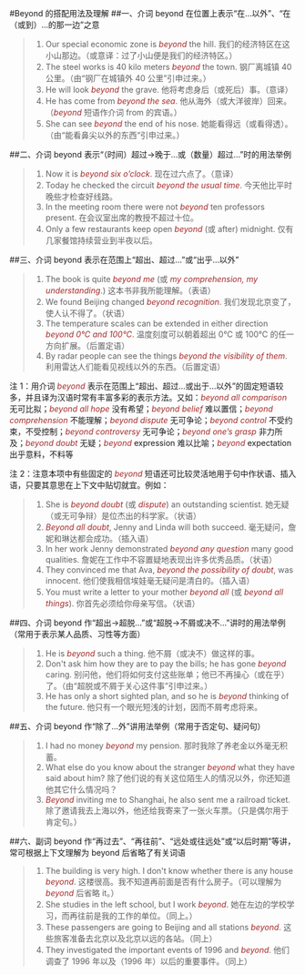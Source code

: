 #Beyond 的搭配用法及理解
##一、介词 beyond 在位置上表示“在…以外”、“在（或到）…的那一边”之意
>1. Our special economic zone is *beyond* the hill. 我们的经济特区在这小山那边。（或意译：过了小山便是我们的经济特区。）
>2. The steel works is 40 kilo meters *beyond* the town. 钢厂离城镇 40 公里。（由“钢厂在城镇外 40 公里”引申过来。）
>3. He will look *beyond* the grave. 他将考虑身后（或死后）事。（意译）
>4. He has come from *beyond the sea*. 他从海外（或大洋彼岸）回来。（*beyond* 短语作介词 from 的宾语。）
>5. She can see *beyond* the end of his nose. 她能看得远（或看得透）。（由“能看鼻尖以外的东西“引申过来。）

##二、介词 beyond 表示“（时间）超过→晚于…或（数量）超过…”时的用法举例
>1. Now it is *beyond six o’clock*. 现在过六点了。（意译）
>2. Today he checked the circuit *beyond the usual time*. 今天他比平时晚些才检查好线路。
>3. In the meeting room there were not *beyond* ten professors present. 在会议室出席的教授不超过十位。
>4. Only a few restaurants keep open *beyond* (或 after) midnight. 仅有几家餐馆持续营业到半夜以后。

##三、介词 beyond 表示在范围上“超出、超过…”或“出乎…以外”
>1. The book is quite *beyond me* (或 *my comprehension, my understanding*.) 这本书非我所能理解。（表语）
>2. We found Beijing changed *beyond recognition*. 我们发现北京变了，使人认不得了。（状语）
>3. The temperature scales can be extended in either direction *beyond 0℃ and 100℃*. 温度刻度可以朝着超出 0℃ 或 100℃ 的任一方向扩展。（后置定语）
>4. By radar people can see the things *beyond the visibility of them*. 利用雷达人们能看见视线以外的东西。（后置定语）

注 1：用介词 *beyond* 表示在范围上“超出、超过…或出于…以外”的固定短语较多，并且译为汉语时常有丰富多彩的表示方法。又如：*beyond all comparison* 无可比拟；*beyond all hope* 没有希望；*beyond belief* 难以置信；*beyond comprehension* 不能理解；*beyond dispute* 无可争论；*beyond control* 不受约束，不受控制；*beyond controversy* 无可争论；*beyond one’s grasp* 非力所及；*beyond doubt* 无疑；*beyond* expression 难以比喻；*beyond* expectation 出乎意料，不料等  

注 2：注意本项中有些固定的 *beyond* 短语还可比较灵活地用于句中作状语、插入语，只要其意思在上下文中贴切就宜。例如：

>1. She is *beyond doubt* (或 *dispute*) an outstanding scientist. 她无疑（或无可争辩）是位杰出的科学家。（状语）
>2. *Beyond all doubt*, Jenny and Linda will both succeed. 毫无疑问，詹妮和琳达都会成功。（插入语）
>3. In her work Jenny demonstrated *beyond any question* many good qualities. 詹妮在工作中不容置疑地表现出许多优秀品质。（状语）
>4. They convinced me that Ava, *beyond the possibility of doubt*, was innocent. 他们使我相信埃娃毫无疑问是清白的。（插入语）
>5. You must write a letter to your mother *beyond all* (或 *beyond all things*). 你首先必须给你母亲写信。（状语）

##四、介词 beyond 作“超出→超脱…”或“超脱→不屑或决不…”讲时的用法举例（常用于表示某人品质、习性等方面）
>1. He is *beyond* such a thing. 他不屑（或决不）做这样的事。
>2. Don't ask him how they are to pay the bills; he has gone *beyond* caring. 别问他，他们将如何支付这些账单；他已不再操心（或在乎）了。（由“超脱或不屑于关心这件事”引申过来。）
>3. He has only a short sighted plan, and so he is *beyond* thinking of the future. 他只有一个眼光短浅的计划，因而不屑考虑将来。

##五、介词 beyond 作“除了…外”讲用法举例（常用于否定句、疑问句）
>1. I had no money *beyond* my pension. 那时我除了养老金以外毫无积蓄。
>2. What else do you know about the stranger *beyond* what they have said about him? 除了他们说的有关这位陌生人的情况以外，你还知道他其它什么情况吗？
>3. *Beyond* inviting me to Shanghai, he also sent me a railroad ticket. 除了邀请我去上海以外，他还给我寄来了一张火车票。（只是偶尔用于肯定句。）

##六、副词 beyond 作“再过去”、“再往前”、“远处或往远处”或“以后时期”等讲，常可根据上下文理解为 beyond 后省略了有关词语
>1. The building is very high. I don't know whether there is any house *beyond*. 这楼很高。我不知道再前面是否有什么房子。（可以理解为 *beyond* 后省略 it。）
>2. She studies in the left school, but I work *beyond*. 她在左边的学校学习，而再往前是我的工作的单位。（同上。）
>3. These passengers are going to Beijing and all stations *beyond*. 这些旅客准备去北京以及北京以远的各站。（同上）
>4. They investigated the important events of 1996 and *beyond*. 他们调查了 1996 年以及（1996 年）以后的重要事件。（同上）
<style>em {color: brown;}</style>